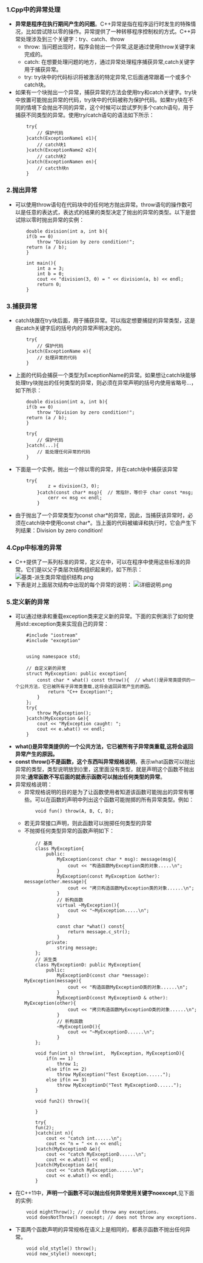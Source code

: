 ### 1.Cpp中的异常处理
- **异常是程序在执行期间产生的问题**。C++异常是指在程序运行时发生的特殊情况，比如尝试除以零的操作。异常提供了一种转移程序控制权的方式。C++异常处理涉及到三个关键字：try、catch、throw
    - throw: 当问题出现时，程序会抛出一个异常,这是通过使用throw关键字来完成的。
    - catch: 在想要处理问题的地方，通过异常处理程序捕获异常,catch关键字用于捕获异常。
    - try: try块中的代码标识将被激活的特定异常,它后面通常跟着一个或多个catch块。
- 如果有一个块抛出一个异常，捕获异常的方法会使用try和catch关键字。try块中放置可能抛出异常的代码，try块中的代码被称为保护代码。如果try块在不同的情境下会抛出不同的异常，这个时候可以尝试罗列多个catch语句，用于捕获不同类型的异常。使用try/catch语句的语法如下所示：
    ```
        try{
            // 保护代码
        }catch(ExceptionName1 e1){
            // catch块1
        }catch(ExceptionName2 e2){
            // catch块2
        }catch(ExceptionNamen en){
            // catcth块n
        }
    ```
### 2.抛出异常
- 可以使用throw语句在代码块中的任何地方抛出异常。throw语句的操作数可以是任意的表达式，表达式的结果的类型决定了抛出的异常的类型。以下是尝试除以零时抛出异常的实例：
    ```
        double division(int a, int b){
        if(b == 0)
            throw "Division by zero condition!";
        return (a / b);
        }

        int main(){
            int a = 3;
            int b = 0;
            cout << "division(3, 0) = " << division(a, b) << endl;
            return 0;
        }
    ```
### 3.捕获异常
- catch块跟在try块后面，用于捕获异常。可以指定想要捕捉的异常类型，这是由catch关键字后的括号内的异常声明决定的。
    ```
        try{
            // 保护代码
        }catch(ExceptionName e){
            // 处理异常的代码
        }
    ```
- 上面的代码会捕获一个类型为ExceptionName的异常。如果想让catch块能够处理try块抛出的任何类型的异常，则必须在异常声明的括号内使用省略号...，如下所示：
    ```
        double division(int a, int b){
        if(b == 0)
            throw "Division by zero condition!";
        return (a / b);
        }
        
        try{
            // 保护代码
        }catch(...){
            // 能处理任何异常的代码
        }
    ```
- 下面是一个实例，抛出一个除以零的异常，并在catch块中捕获该异常
    ```
        try{
                z = division(3, 0);
            }catch(const char* msg){  // 常指针，等价于 char const *msg;
                cerr << msg << endl;
            }
    ```
- 由于抛出了一个异常类型为const char\*的异常，因此，当捕获该异常时，必须在catch块中使用const char*。当上面的代码被编译和执行时，它会产生下列结果：Division by zero condition!
### 4.Cpp中标准的异常
- C++提供了一系列标准的异常，定义在<exception>中，可以在程序中使用这些标准的异常。它们是以父子类层次结构组织起来的，如下所示：
![基类-派生类异常组织结构.png](https://upload-images.jianshu.io/upload_images/13407176-fa41a1e04c3bc47e.png?imageMogr2/auto-orient/strip%7CimageView2/2/w/1240)
- 下表是对上面层次结构中出现的每个异常的说明：
![详细说明.png](https://upload-images.jianshu.io/upload_images/13407176-e80433224657cf31.png?imageMogr2/auto-orient/strip%7CimageView2/2/w/1240)
### 5.定义新的异常
- 可以通过继承和重载exception类来定义新的异常。下面的实例演示了如何使用std::exception类来实现自己的异常：
    ```
        #include "iostream"
        #include "exception"


        using namespace std;

        // 自定义新的异常
        struct MyException: public exception{
            const char * what() const throw(){  // what()是异常类提供的一个公共方法，它已被所有子异常类重载,这将会返回异常产生的原因。
                return "C++ Exception!";
            }
        };
        try{
            throw MyException();
        }catch(MyException &e){
            cout << "MyException caught: ";
            cout << e.what() << endl; 
        }
    ```
- **what()是异常类提供的一个公共方法，它已被所有子异常类重载,这将会返回异常产生的原因。**
- **const throw()不是函数，这个东西叫异常规格说明**，表示what函数可以抛出异常的类型，类型说明放到()里，这里面没有类型，就是声明这个函数不抛出异常;**通常函数不写后面的就表示函数可以抛出任何类型的异常**。
- 异常规格说明：
    - 异常规格说明的目的是为了让函数使用者知道该函数可能抛出的异常有哪些。可以在函数的声明中列出这个函数可能抛掷的所有异常类型。例如：
        ```
            void fun() throw(A, B, C, D);
        ```
    - 若无异常接口声明，则此函数可以抛掷任何类型的异常
    - 不抛掷任何类型异常的函数声明如下：
        ```
            // 基类
            class MyException{
                public:
                    MyException(const char * msg): message(msg){
                        cout << "构造函数MyException类的对象.....\n";
                    }
                    MyException(const MyException &other): message(other.message){
                        cout << "拷贝构造函数MyException类的对象......\n";
                    }
                    // 析构函数
                    virtual ~MyException(){
                        cout << "~MyException.....\n";
                    }

                    const char *what() const{
                        return message.c_str();
                    }
                private:
                    string message;
            };
            // 派生类
            class MyExceptionD: public MyException{
                public:
                    MyExceptionD(const char *message): MyException(message){
                        cout << "构造函数MyExceptionD类的对象......\n";
                    }
                    MyExceptionD(const MyExceptionD & other): MyException(other){
                        cout << "拷贝构造函数MyExceptionD类的对象......\n";
                    }
                    // 析构函数
                    ~MyExceptionD(){
                        cout << "~MyExceptionD......\n";
                    }
            };

            void fun(int n) throw(int,  MyException, MyExceptionD){
                if(n == 1)
                    throw 1;
                else if(n == 2)
                    throw MyException("Test Exception......");
                else if(n == 3)
                    throw MyExceptionD("Test MyExceptionD......");
            }   

            void fun2() throw(){

            }

            try{
            fun(2);
            }catch(int n){
                cout << "catch int......\n";
                cout << "n = " << n << endl;
            }catch(MyExceptionD &e){
                cout << "catch MyExceptionD......\n";
                cout << e.what() << endl;
            }catch(MyException &e){
                cout << "catch MyException......\n";
                cout << e.what() << endl;
            }
        ```
- 在C++11中，**声明一个函数不可以抛出任何异常使用关键字noexcept**,见下面的实例:
    ```
        void mightThrow(); // could throw any exceptions.
        void doesNotThrow() noexcept; // does not throw any exceptions.
    ```
- 下面两个函数声明的异常规格在语义上是相同的，都表示函数不抛出任何异常。
    ```
        void old_stytle() throw();
        void new_style() noexcept;
    ```